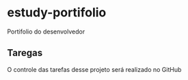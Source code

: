 # estudy-portifolio
Portifolio do desenvolvedor
## Taregas 

O controle das tarefas desse projeto será realizado no GitHub

